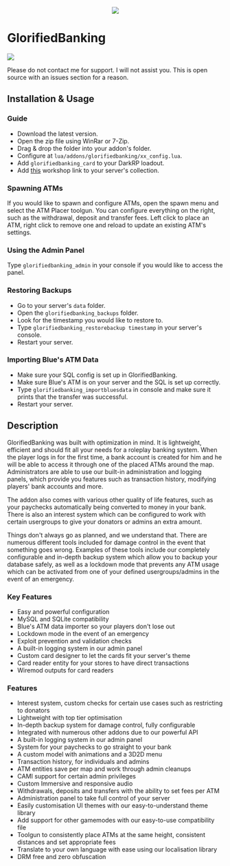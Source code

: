
<p align="center"><a href="https://www.youtube.com/watch?v=lhvtcBpmYhs"><img src="https://i.imgur.com/dtmjc3h.png"></a></p>

# GlorifiedBanking

<a href="https://discord.gg/glorifiedstudios"><img src="https://img.shields.io/discord/329643791063449600?label=discord"></a>

Please do not contact me for support. I will not assist you. This is open source with an issues section for a reason.

## Installation & Usage

### Guide

- Download the latest version.
- Open the zip file using WinRar or 7-Zip.
- Drag & drop the folder into your addon's folder.
- Configure at `lua/addons/glorifiedbanking/xx_config.lua`.
- Add `glorifiedbanking_card` to your DarkRP loadout.
- Add [this](https://steamcommunity.com/sharedfiles/filedetails/?id=2101502704) workshop link to your server's collection.

### Spawning ATMs

If you would like to spawn and configure ATMs, open the spawn menu and select the ATM Placer toolgun. You can configure everything on the right, such as the withdrawal, deposit and transfer fees. Left click to place an ATM, right click to remove one and reload to update an existing ATM's settings.

### Using the Admin Panel

Type `glorifiedbanking_admin` in your console if you would like to access the panel.

### Restoring Backups

- Go to your server's `data` folder.
- Open the `glorifiedbanking_backups` folder.
- Look for the timestamp you would like to restore to.
- Type `glorifiedbanking_restorebackup timestamp` in your server's console.
- Restart your server.

### Importing Blue's ATM Data

- Make sure your SQL config is set up in GlorifiedBanking.
- Make sure Blue's ATM is on your server and the SQL is set up correctly.
- Type `glorifiedbanking_importbluesdata` in console and make sure it prints that the transfer was successful.
- Restart your server.

## Description

GlorifiedBanking was built with optimization in mind. It is lightweight, efficient and should fit all your needs for a roleplay banking system. When the player logs in for the first time, a bank account is created for him and he will be able to access it through one of the placed ATMs around the map. Administrators are able to use our built-in administration and logging panels, which provide you features such as transaction history, modifying players' bank accounts and more.

The addon also comes with various other quality of life features, such as your paychecks automatically being converted to money in your bank. There is also an interest system which can be configured to work with certain usergroups to give your donators or admins an extra amount.

Things don't always go as planned, and we understand that. There are numerous different tools included for damage control in the event that something goes wrong. Examples of these tools include our completely configurable and in-depth backup system which allow you to backup your database safely, as well as a lockdown mode that prevents any ATM usage which can be activated from one of your defined usergroups/admins in the event of an emergency.

### Key Features

- Easy and powerful configuration
- MySQL and SQLite compatibility
- Blue's ATM data importer so your players don't lose out
- Lockdown mode in the event of an emergency
- Exploit prevention and validation checks
- A built-in logging system in our admin panel
- Custom card designer to let the cards fit your server's theme
- Card reader entity for your stores to have direct transactions
- Wiremod outputs for card readers

### Features

- Interest system, custom checks for certain use cases such as restricting to donators
- Lightweight with top tier optimisation
- In-depth backup system for damage control, fully configurable
- Integrated with numerous other addons due to our powerful API
- A built-in logging system in our admin panel
- System for your paychecks to go straight to your bank
- A custom model with animations and a 3D2D menu
- Transaction history, for individuals and admins
- ATM entities save per map and work through admin cleanups
- CAMI support for certain admin privileges
- Custom Immersive and responsive audio
- Withdrawals, deposits and transfers with the ability to set fees per ATM
- Administration panel to take full control of your server
- Easily customisation UI themes with our easy-to-understand theme library
- Add support for other gamemodes with our easy-to-use compatibility file
- Toolgun to consistently place ATMs at the same height, consistent distances and set appropriate fees
- Translate to your own language with ease using our localisation library
- DRM free and zero obfuscation

